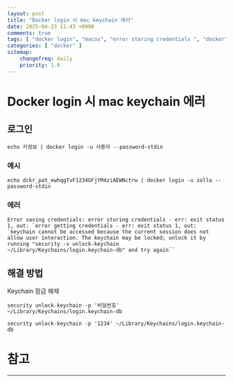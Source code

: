 ```yaml
---
layout: post
title: "Docker login 시 mac keychain 에러"
date: 2025-04-23 11:43 +0900
comments: true
tags: [ "docker login", "macos", "error storing credentials ", "docker", "keychain unlock" ]
categories: [ "docker" ]
sitemap:
    changefreq: daily
    priority: 1.0
---
```


# Docker login 시 mac keychain 에러

## 로그인

```
echo 키정보 | docker login -u 사용자 --password-stdin

```

### 예시 
```
echo dckr_pat_ewhqgTvF1234GFjYM4ziAEWNctrw | docker login -u zolla --password-stdin
```

### 에러 

```
Error saving credentials: error storing credentials - err: exit status 1, out: `error getting credentials - err: exit status 1, out: `keychain cannot be accessed because the current session does not allow user interaction. The keychain may be locked; unlock it by running "security -v unlock-keychain ~/Library/Keychains/login.keychain-db" and try again``
```


## 해결 방법

Keychain 잠금 해제

```
security unlock-keychain -p '비밀번호' ~/Library/Keychains/login.keychain-db
```

```
security unlock-keychain -p '1234' ~/Library/Keychains/login.keychain-db
```

# 참고

-----
